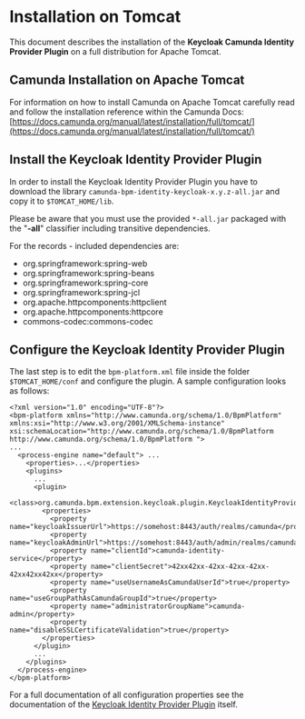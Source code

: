 # Installation on Tomcat
This document describes the installation of the **Keycloak Camunda Identity Provider Plugin** on a full distribution for Apache Tomcat.

## Camunda Installation on Apache Tomcat

For information on how to install Camunda on Apache Tomcat carefully read  and follow the installation reference within the Camunda Docs: [https://docs.camunda.org/manual/latest/installation/full/tomcat/](https://docs.camunda.org/manual/latest/installation/full/tomcat/)

## Install the Keycloak Identity Provider Plugin

In order to install the Keycloak Identity Provider Plugin you have to download the library ``camunda-bpm-identity-keycloak-x.y.z-all.jar`` and copy it to ``$TOMCAT_HOME/lib``.

Please be aware that you must use the provided ``*-all.jar`` packaged with the "**-all**" classifier including transitive dependencies.

For the records - included dependencies are:

* org.springframework:spring-web
* org.springframework:spring-beans
* org.springframework:spring-core
* org.springframework:spring-jcl
* org.apache.httpcomponents:httpclient
* org.apache.httpcomponents:httpcore
* commons-codec:commons-codec

## Configure the Keycloak Identity Provider Plugin

The last step is to edit the ``bpm-platform.xml`` file inside the folder ``$TOMCAT_HOME/conf`` and configure the plugin. A sample configuration looks as follows:

	<?xml version="1.0" encoding="UTF-8"?>
	<bpm-platform xmlns="http://www.camunda.org/schema/1.0/BpmPlatform"
	xmlns:xsi="http://www.w3.org/2001/XMLSchema-instance"
	xsi:schemaLocation="http://www.camunda.org/schema/1.0/BpmPlatform http://www.camunda.org/schema/1.0/BpmPlatform ">
	...
	  <process-engine name="default"> ...
	    <properties>...</properties>
	    <plugins>
	      ...
	      <plugin>
	        <class>org.camunda.bpm.extension.keycloak.plugin.KeycloakIdentityProviderPlugin</class>
	        <properties>
	          <property name="keycloakIssuerUrl">https://somehost:8443/auth/realms/camunda</property>
	          <property name="keycloakAdminUrl">https://somehost:8443/auth/admin/realms/camunda</property>
	          <property name="clientId">camunda-identity-service</property>
	          <property name="clientSecret">42xx42xx-42xx-42xx-42xx-42xx42xx42xx</property>
	          <property name="useUsernameAsCamundaUserId">true</property>
	          <property name="useGroupPathAsCamundaGroupId">true</property>
	          <property name="administratorGroupName">camunda-admin</property>
	          <property name="disableSSLCertificateValidation">true</property>
	        </properties>
	      </plugin>
	      ...
	    </plugins>
	  </process-engine>
	</bpm-platform>

For a full documentation of all configuration properties see the documentation of the [Keycloak Identity Provider Plugin](https://github.com/camunda/camunda-bpm-identity-keycloak) itself.
